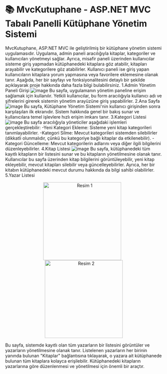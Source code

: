 # 📚 MvcKutuphane - ASP.NET MVC Tabalı Panelli Kütüphane Yönetim Sistemi
MvcKutuphane, ASP.NET MVC ile geliştirilmiş bir kütüphane yönetim sistemi uygulamasıdır. Uygulama, admin paneli aracılığıyla kitaplar, kategoriler ve kullanıcıları yönetmeyi sağlar. Ayrıca, misafir paneli üzerinden kullanıcılar sisteme giriş yapmadan kütüphanedeki 
kitaplara göz atabilir, kitapları arayabilir ve kategorilere göz atabilirler. Kullanıcı paneli ise giriş yapan kullanıcıların kitaplara yorum yapmasına veya favorilere eklemesine olanak tanır.
Aşağıda, her bir sayfayı ve fonksiyonalitesini detaylı bir şekilde açıklayarak proje hakkında daha fazla bilgi bulabilirsiniz.
1.Admin Yönetim Paneli Girişi
![image](https://github.com/user-attachments/assets/1fc08681-21ad-4eab-a4fa-15c250f1de14)
Bu sayfa, uygulamanın yönetim paneline erişim sağlamak için kullanılır. Yetkili kullanıcılar, bu form aracılığıyla kullanıcı adı ve şifrelerini girerek sistemin yönetim arayüzüne giriş yapabilirler.
2.Ana Sayfa
![image](https://github.com/user-attachments/assets/eae67ebe-f807-4429-9b05-8f96ca5ac7bf)
Bu sayfa, Kütüphane Yönetim Sistemi'nin kullanıcı girişinden sonra karşılaşılan ilk ekranıdır. Sistem hakkında genel bir bakış sunar ve kullanıcılara temel işlevlere hızlı erişim imkanı tanır.
3.Kategori Listesi
![image](https://github.com/user-attachments/assets/6a753f7b-617d-4055-8010-a535bd923b5b)
Bu sayfa aracılığıyla yöneticiler aşağıdaki işlemleri gerçekleştirebilir:
-Yeni Kategori Ekleme: Sisteme yeni kitap kategorileri tanımlayabilirler.
-Kategori Silme: Mevcut kategorileri sistemden silebilirler (dikkatli olunmalıdır, çünkü bu kategoriye bağlı kitaplar da etkilenebilir).
-Kategori Güncelleme: Mevcut kategorilerin adlarını veya diğer ilgili bilgilerini düzenleyebilirler.
4.Kitap Listesi
![image](https://github.com/user-attachments/assets/b5d2d92d-b47d-4bd6-9e83-5c54de736de6)
Bu sayfa, kütüphanedeki tüm kayıtlı kitapların bir listesini sunar ve bu kitapların yönetilmesine olanak tanır. Kullanıcılar bu sayfa üzerinden kitap bilgilerini görüntüleyebilir, yeni kitap ekleyebilir, mevcut kitapları silebilir veya güncelleyebilirler. Ayrıca, her bir kitabın kütüphanedeki mevcut durumu hakkında da bilgi sahibi olabilirler.
5.Yazar Listesi
<p align="center">
  <img src="https://github.com/user-attachments/assets/c991bb19-949c-4b65-a174-a8f657a7b185" alt="Resim 1" width="250" style="margin-right: 10px;" />
  <img src="https://github.com/user-attachments/assets/3c9b6c06-d62a-40ca-be5d-cf8c7dd7e7f4" alt="Resim 2" width="250" />
</p>
Bu sayfa, sistemde kayıtlı olan tüm yazarların bir listesini görüntüler ve yazarların yönetilmesine olanak tanır. Listelenen yazarların her birinin yanında bulunan "Kitaplar" bağlantısına tıklayarak, o yazara ait kütüphanede bulunan tüm kitaplara kolayca erişilebilir. Kütüphanedeki kitapların yazarlarına göre düzenlenmesi ve yönetilmesi için önemli bir araçtır.
